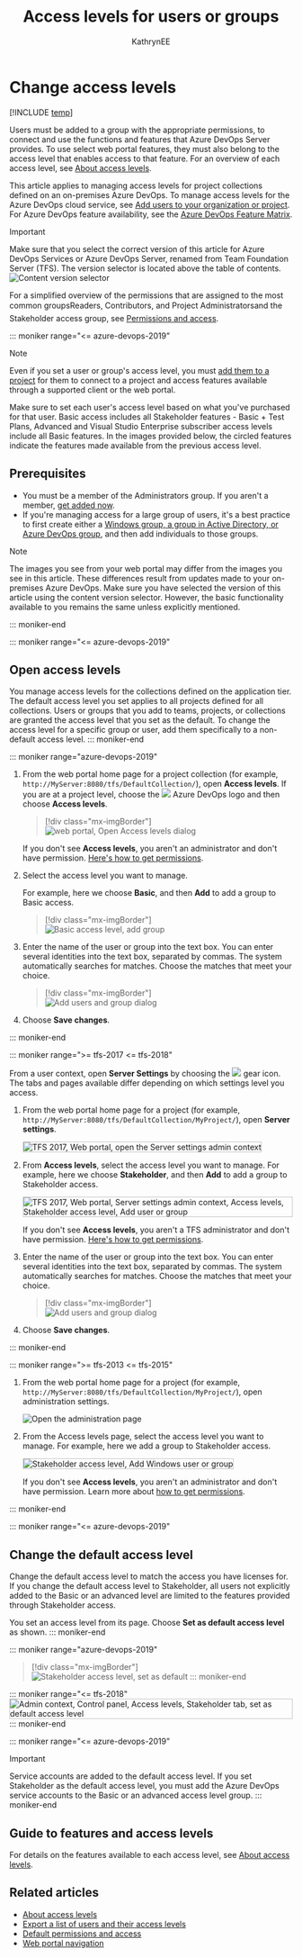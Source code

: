 ﻿---
title: Access levels for users or groups
titleSuffix: Azure DevOps 
description: Provide access to web portal users based on their license 
ms.technology: devops-security
ms.prod: devops
ms.assetid: 84B0D454-09A7-414B-A9E0-FE9A9ACD7E99
ms.topic: conceptual
ms.manager: mijacobs
ms.reviewer:  
ms.author: kaelli
author: KathrynEE
monikerRange: '>= tfs-2013'
ms.date: 06/02/2019
---

# Change access levels

[!INCLUDE [temp](../../_shared/version-tfs-all-versions.md)]

Users must be added to a group with the appropriate permissions, to connect and use the functions and features that Azure DevOps Server provides. To use select web portal features, they must also belong to the access level that enables access to that feature. For an overview of each access level, see [About access levels](access-levels.md).

This article applies to managing access levels for project collections defined on an on-premises Azure DevOps. To manage access levels for the Azure DevOps cloud service, see [Add users to your organization or project](../accounts/add-organization-users.md). For Azure DevOps feature availability, see the [Azure DevOps Feature Matrix](/azure/devops/user-guide/alm-devops-features).

> [!IMPORTANT]  
> Make sure that you select the correct version of this article for Azure DevOps Services or Azure DevOps Server, renamed from Team Foundation Server (TFS). The version selector is located above the table of contents. <br/>
> ![Content version selector](/azure/devops/_shared/_img/version-selector.png)

For a simplified overview of the permissions that are assigned to the most common groups&#151;Readers, Contributors, and Project Administrators&#151;and the Stakeholder access group, see [Permissions and access](permissions-access.md).  

::: moniker range="<= azure-devops-2019"

> [!NOTE]  
> Even if you set a user or group's access level, you must [add them to a project](add-users-team-project.md) for them to connect to a project and access features available through a supported client or the web portal.

Make sure to set each user's access level based on what you've purchased for that user. Basic access includes all Stakeholder features - Basic + Test Plans, Advanced and Visual Studio Enterprise subscriber access levels include all Basic features. In the images provided below, the circled features indicate the features made available from the previous access level.

<a id="manage-access" >  </a>

## Prerequisites

* You must be a member of the Administrators group. If you aren't a member, [get added now](https://docs.microsoft.com/azure/devops/server/admin/add-administrator?view=azure-devops).
* <a id="add-user" />If you're managing access for a large group of users, it's a best practice to first create either a [Windows group, a group in Active Directory, or Azure DevOps group](/azure/devops/server/admin/setup-ad-groups), and then add individuals to those groups.

> [!NOTE]  
> The images you see from your web portal may differ from the images you see in this article. These differences result from updates made to your on-premises Azure DevOps. Make sure you have selected the version of this article using the content version selector. However, the basic functionality available to you remains the same unless explicitly mentioned.  

::: moniker-end

::: moniker range="<= azure-devops-2019"

## Open access levels

You manage access levels for the collections defined on the application tier. The default access level you set applies to all projects defined for all collections. Users or groups that you add to teams, projects, or collections are granted the access level that you set as the default. To change the access level for a specific group or user, add them specifically to a non-default access level.
::: moniker-end

::: moniker range="azure-devops-2019"

1. From the web portal home page for a project collection (for example, ```http://MyServer:8080/tfs/DefaultCollection/```), open **Access levels**. If you are at a project level, choose the ![](/azure/devops/_img/icons/project-icon.png) Azure DevOps logo and then choose **Access levels**.

	> [!div class="mx-imgBorder"]  
	> ![web portal, Open Access levels dialog](_img/change-access-levels/open-access-levels-2019.png)

	If you don't see **Access levels**, you aren't an administrator and don't have permission. [Here's how to get permissions](/azure/devops/server/admin/add-administrator-tfs).

1. Select the access level you want to manage.

	For example, here we choose **Basic**, and then **Add** to add a group to Basic access.
 
	> [!div class="mx-imgBorder"]  
	> ![Basic access level, add group](_img/change-access-levels/basic-access-2019.png)

1. Enter the name of the user or group into the text box. You can enter several identities into the text box, separated by commas. The system automatically searches for matches. Choose the matches that meet your choice.
	> [!div class="mx-imgBorder"]  
	> ![Add users and group dialog](_img/project-level-permissions-add-a-user.png)  
1. Choose **Save changes**. 

::: moniker-end

::: moniker range=">= tfs-2017 <= tfs-2018"

From a user context, open **Server Settings** by choosing the ![ ](../../boards/_img/icons/gear_icon.png) gear icon. The tabs and pages available differ depending on which settings level you access.

1. From the web portal home page for a project (for example, ```http://MyServer:8080/tfs/DefaultCollection/MyProject/```), open **Server settings**.

	<img src="_img/access-levels-2017-open-admin-context.png" alt="TFS 2017, Web portal, open the Server settings admin context" style="border: 1px solid #C3C3C3;" />  

1. From **Access levels**, select the access level you want to manage. For example, here we choose **Stakeholder**, and then **Add** to add a group to Stakeholder access.

	<img src="_img/access-levels-2017-stakeholder-access.png" alt="TFS 2017, Web portal, Server settings admin context, Access levels, Stakeholder access level, Add user or group" style="border: 1px solid #C3C3C3;" />

	If you don't see **Access levels**, you aren't a TFS administrator and don't have permission. [Here's how to get permissions](/azure/devops/server/admin/add-administrator-tfs).

2. Enter the name of the user or group into the text box. You can enter several identities into the text box, separated by commas. The system automatically searches for matches. Choose the matches that meet your choice.

	> [!div class="mx-imgBorder"]  
	> ![Add users and group dialog](_img/project-level-permissions-add-a-user.png)  
3. Choose **Save changes**.

::: moniker-end

::: moniker range=">= tfs-2013 <= tfs-2015"

1. From the web portal home page for a project (for example, ```http://MyServer:8080/tfs/DefaultCollection/MyProject/```), open administration settings.

	![Open the administration page](_img/ALM_CAL_OpenAdminPage.png)

1. From the Access levels page, select the access level you want to manage. For example, here we add a group to Stakeholder access.

	<img src="_img/change-access-levels-stakeholder-add-user.png" alt="Stakeholder access level, Add Windows user or group" style="border: 1px solid #C3C3C3;" />

	If you don't see **Access levels**, you aren't an administrator and don't have permission. Learn more about [how to get permissions](/azure/devops/server/admin/add-administrator-tfs).

::: moniker-end

<a id="set-default" >  </a>

::: moniker range="<= azure-devops-2019"
## Change the default access level

Change the default access level to match the access you have licenses for. If you change the default access level to Stakeholder, all users not explicitly added to the Basic or an advanced level are limited to the features provided through Stakeholder access.

You set an access level from its page. Choose **Set as default access level** as shown.
::: moniker-end

::: moniker range="azure-devops-2019"
> [!div class="mx-imgBorder"]  
> ![Stakeholder access level, set as default](_img/change-access-levels/set-stakeholder-as-default-2019.png)
::: moniker-end

::: moniker range="<= tfs-2018"
<img src="_img/change-access-levels-set-default.png" alt="Admin context, Control panel, Access levels, Stakeholder tab, set as default access level" style="border: 1px solid #C3C3C3;" />  
::: moniker-end

::: moniker range="<= azure-devops-2019"
> [!IMPORTANT]  
> Service accounts are added to the default access level. If you set Stakeholder as the default access level, you must add the Azure DevOps service accounts to the Basic or an advanced access level  group.
::: moniker-end

<a id="guide-features-access" >  </a>

## Guide to features and access levels

For details on the features available to each access level, see [About access levels](access-levels.md).

## Related articles

- [About access levels](access-levels.md)
- [Export a list of users and their access levels](export-users-audit-log.md)
- [Default permissions and access](permissions-access.md)  
- [Web portal navigation](../../project/navigation/index.md)  


